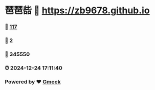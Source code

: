 # 琶琶啙 :link: https://zb9678.github.io 
### :page_facing_up: [117](https://zb9678.github.io/tag.html) 
### :speech_balloon: 2 
### :hibiscus: 345550 
### :alarm_clock: 2024-12-24 17:11:40 
### Powered by :heart: [Gmeek](https://github.com/Meekdai/Gmeek)
